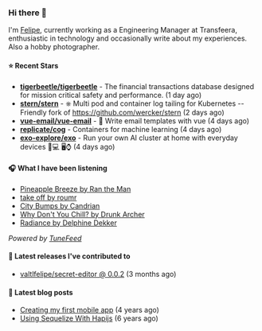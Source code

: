 ### Hi there 👋

I'm [Felipe](https://felipevm.com), currently working as a Engineering Manager at Transfeera, enthusiastic in technology and occasionally write about my experiences. Also a hobby photographer.

#### ⭐ Recent Stars
- **[tigerbeetle/tigerbeetle](https://github.com/tigerbeetle/tigerbeetle)** - The financial transactions database designed for mission critical safety and performance. (1 day ago)
- **[stern/stern](https://github.com/stern/stern)** - ⎈ Multi pod and container log tailing for Kubernetes -- Friendly fork of https://github.com/wercker/stern (2 days ago)
- **[vue-email/vue-email](https://github.com/vue-email/vue-email)** - 💌 Write email templates with vue (4 days ago)
- **[replicate/cog](https://github.com/replicate/cog)** - Containers for machine learning (4 days ago)
- **[exo-explore/exo](https://github.com/exo-explore/exo)** - Run your own AI cluster at home with everyday devices 📱💻 🖥️⌚ (4 days ago)

#### 🎧 What I have been listening
- [Pineapple Breeze by Ran the Man](https://open.spotify.com/track/3t7rGBmECt4uBZqTSRwZxf)
- [take off by roumr](https://open.spotify.com/track/7jTqQ6V5xq5lK6axjVQwWW)
- [City Bumps by Candrian](https://open.spotify.com/track/4MNC485ddP6YTl8KIZeq5d)
- [Why Don&#39;t You Chill? by Drunk Archer](https://open.spotify.com/track/2oAqJqtPyPrIMaK1tD8UWI)
- [Radiance by Delphine Dekker](https://open.spotify.com/track/2TA3D0izaG7KhrMaI4BcAj)

_Powered by [TuneFeed](https://tunefeed.app?ref=valtlfelipe-gh-profile)_ 

#### 🚀 Latest releases I've contributed to


- [valtlfelipe/secret-editor @ 0.0.2](https://github.com/valtlfelipe/secret-editor/releases/tag/0.0.2) (3 months ago)

#### 📄 Latest blog posts
- [Creating my first mobile app](https://felipevm.com/posts/creating-my-first-mobile-app/) (4 years ago)
- [Using Sequelize With Hapijs](https://felipevm.com/posts/using-sequelize-with-hapijs/) (6 years ago)
